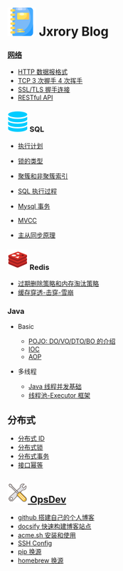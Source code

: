 # ![](/_media/icon/notebook-32.svg) Jxrory Blog <!-- {docsify-ignore-all} -->

<!--
## Diy

推荐一个相当不错的仓库, 自己动手实现想要的东西: [Build your own X](https://github.com/danistefanovic/build-your-own-x/blob/master/README.md)
-->

<!-- ## 基础 -->

### [网络](/Basic/network/README.md)

- [HTTP 数据报格式](/BacBasickend/network/http网络数据报.md)
- [TCP 3 次握手 4 次挥手](/Basic/network/tcp三次握手4次挥手.md)
- [SSL/TLS 握手连接](/Basic/network/TLS握手.md)
- [RESTful API](/Basic/network/RESTfulAPI.md)

<!-- ## Backend -->

### ![](/_media/icon/sql-23.svg) SQL

- [执行计划](/Backend/mysql/执行计划.md)

- [锁的类型](/Backend/mysql/锁的类型.md)
- [聚簇和非聚簇索引](/Backend/mysql/聚簇和非聚簇索引.md)

- [SQL 执行过程](/Backend/mysql/SQL执行过程.md)
- [Mysql 事务](/Backend/mysql/Mysql事务.md)
- [MVCC](/Backend/mysql/MVCC.md)
- [主从同步原理](/Backend/mysql/主从同步原理.md)

### ![](/_media/icon/redis-23.svg) Redis

- [过期删除策略和内存淘汰策略](/Backend/redis/过期删除策略和内存淘汰策略.md)
- [缓存穿透-击穿-雪崩](/Backend/redis/缓存穿透-击穿-雪崩.md)

### Java

- Basic

  - [POJO: DO/VO/DTO/BO 的介绍](/Backend/java/basic/POJO.md)
  - [IOC](/Backend/java/basic/IOC.md)
  - [AOP](/Backend/java/basic/AOP.md)

- 多线程

  - [Java 线程并发基础](/Backend/java/multi_thread/并发基础.md)
  - [线程池-Executor 框架](/Backend/java/multi_thread/线程池-Executor框架.md)

## 分布式

- [分布式 ID](/Backend/distributed/分布式ID.md)
- [分布式锁](/Backend/distributed/分布式锁.md)
- [分布式事务](/Backend/distributed/分布式事务.md)
- [接口幂等](/Backend/distributed/接口幂等.md)

## [![](/_media/icon/tools-23.svg) OpsDev](/OpsDev/README.md)

- [github 搭建自己的个人博客](/OpsDev/pages-github-io.md)
- [docsify 快速构建博客站点](/OpsDev/docsify-快速构建博客站点.md)
- [acme.sh 安装和使用](/OpsDev/ssl-acme.sh.md)
- [SSH Config](/OpsDev/tip/ssh-config.md)
- [pip 换源](/Backend/python/pip换源.md)
- [homebrew 换源](/OpsDev/tip/homebrew换源.md)
